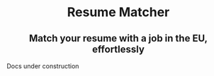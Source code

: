 <h1 align='center'>Resume Matcher</h1>
<h2 align='center'>Match your resume with a job in the EU, effortlessly</h2>

Docs under construction